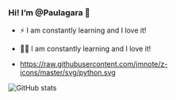 ### Hi! I’m @Paulagara 👋

- ⚡ I am constantly learning and I love it! 

- 👩‍💻 I am constantly learning and I love it! 
- 	https://raw.githubusercontent.com/jmnote/z-icons/master/svg/python.svg


![GitHub stats](https://github-readme-stats.vercel.app/api?username=Paulagara)




